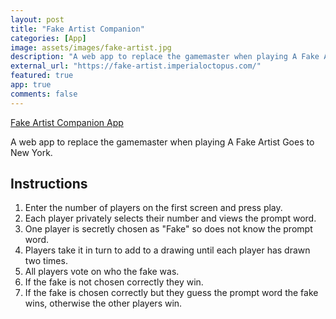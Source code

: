 ```yaml
---
layout: post
title: "Fake Artist Companion"
categories: [App]
image: assets/images/fake-artist.jpg
description: "A web app to replace the gamemaster when playing A Fake Artist Goes to New York."
external_url: "https://fake-artist.imperialoctopus.com/"
featured: true
app: true
comments: false
---
```


[Fake Artist Companion App](https://fake-artist.imperialoctopus.com/)

A web app to replace the gamemaster when playing A Fake Artist Goes to New York.

## Instructions

1. Enter the number of players on the first screen and press play.
2. Each player privately selects their number and views the prompt word.
3. One player is secretly chosen as "Fake" so does not know the prompt word.
4. Players take it in turn to add to a drawing until each player has drawn two times.
5. All players vote on who the fake was.
6. If the fake is not chosen correctly they win.
7. If the fake is chosen correctly but they guess the prompt word the fake wins, otherwise the other players win.
